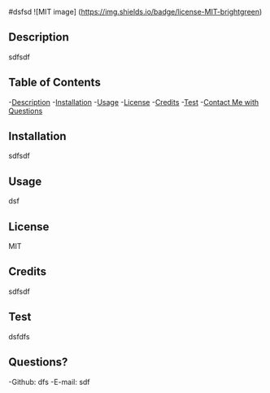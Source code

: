  #dsfsd
  ![MIT image] (https://img.shields.io/badge/license-MIT-brightgreen)

  ## Description
  sdfsdf

  ## Table of Contents
  -[Description](#description)
  -[Installation](#installation)
  -[Usage](#usage)
  -[License](#license)
  -[Credits](#contributing)
  -[Test](#test)
  -[Contact Me with Questions](#questions)

  ## Installation
  sdfsdf

  ## Usage
  dsf

  ## License
  MIT

  ## Credits
  sdfsdf

  ## Test
  dsfdfs

  ## Questions?
  -Github: dfs
  -E-mail: sdf